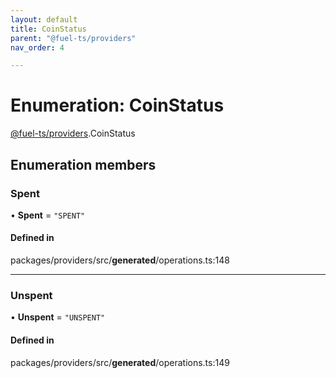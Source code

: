 ```yaml
---
layout: default
title: CoinStatus
parent: "@fuel-ts/providers"
nav_order: 4

---
```


# Enumeration: CoinStatus

[@fuel-ts/providers](../index.md).CoinStatus

## Enumeration members

### Spent

• **Spent** = `"SPENT"`

#### Defined in

packages/providers/src/__generated__/operations.ts:148

___

### Unspent

• **Unspent** = `"UNSPENT"`

#### Defined in

packages/providers/src/__generated__/operations.ts:149
